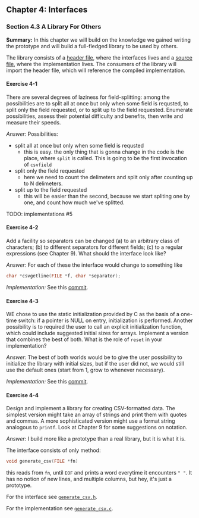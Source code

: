 ## Chapter 4: Interfaces

### Section 4.3 A Library For Others
**Summary:** In this chapter we will build on the knowledge we gained writing the prototype and will build a full-fledged
library to be used by others.

The library consists of a [header file](csv.h), where the interfaces lives
and a [source file](csv.c), where the implementation lives. The consumers of the library will import the header file,
which will reference the compiled implementation.

#### Exercise 4-1
There are several degrees of laziness for field-splitting: among the possibilities are to split all
at once but only when some field is requsted, to split only the field requested, or to split up to
the field requested. Enumerate possibilities, assess their potential difficulty and benefits,
then write and measure their speeds.

*Answer:* Possibilities:
- split all at once but only when some field is requsted 
    - this is easy. the only thing that is gonna change in the code is the place, where `split` is called.
    This is going to be the first invocation of `csvfield`
- split only the field requested
    - here we need to count the delimeters and split only after counting up to N delimeters. 
- split up to the field requested
    - this will be easier than the second, because we start spliting one by one, and count how much we've splitted.

TODO: implementations #5

#### Exercise 4-2
Add a facility so separators can be changed 
(a) to an arbitrary class of characters;
(b) to different separators for different fields;
(c) to a regular expressions (see Chapter 9).
What should the interface look like?

*Answer:* For each of these the interface would change to something like
```c
char *csvgetline(FILE *f, char *separator);
```

*Implementation:* See this [commit](https://github.com/asankov/the-practice-of-programming/commit/a17b9876cd918e988d383993ee0a4003d958da4b).

#### Exercise 4-3
WE chose to use the static initialization provided by C as the basis of a one-time switch: 
if a pointer is NULL on entry, initialization is performed. Another possibility is to required the user to call an explicit
initialization function, which could include suggested initial sizes for arrays.
Implement a version that combines the best of both. What is the role of `reset` in your implementation?

*Answer:* The best of both worlds would be to give the user possibility to initialize the library with initial sizes,
but if the user did not, we would still use the default ones (start from 1, grow to whenever necessary).

*Implementation:* See this [commit](https://github.com/asankov/the-practice-of-programming/commit/e6b9cb4315c5b184011fe6a80eb44c3d6699f690).

#### Exercise 4-4
Design and implement a library for creating CSV-formatted data. The simplest version might take an array of strings
and print them with quotes and commas. A more sophisticated version might use a format string analogous to `printf`.
Look at Chapter 9 for some suggestions on notation.

*Answer:* I build more like a prototype than a real library, but it is what it is.

The interface consists of only method:
```c
void generate_csv(FILE *fn)
```
this reads from `fn`, until `EOF` and prints a word everytime it encounters `" "`. It has no notion of new lines, and multiple columns, but hey, it's just a prototype.

For the interface see [`generate_csv.h`](generate_csv.h).

For the implementation see [`generate_csv.c`](generate_csv.h).
